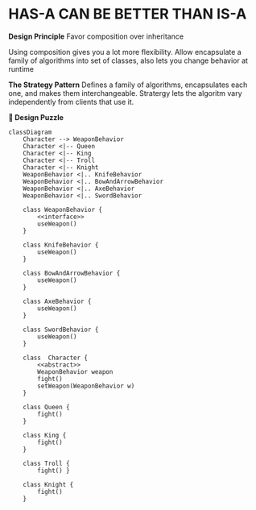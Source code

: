 HAS-A CAN BE BETTER THAN IS-A
=============================

**Design Principle**
Favor composition over inheritance

Using composition gives you a lot more flexibility. Allow encapsulate a family of algorithms into set of classes, also lets you change behavior at runtime

**The Strategy Pattern**
Defines a family of algorithms, encapsulates each one, and makes them interchangeable.
Stratergy lets the algoritm vary independently from clients that use it.

**🧩 Design Puzzle**
```mermaid
classDiagram
    Character --> WeaponBehavior
    Character <|-- Queen
    Character <|-- King
    Character <|-- Troll
    Character <|-- Knight
    WeaponBehavior <|.. KnifeBehavior
    WeaponBehavior <|.. BowAndArrowBehavior
    WeaponBehavior <|.. AxeBehavior
    WeaponBehavior <|.. SwordBehavior

    class WeaponBehavior {
        <<interface>>
        useWeapon()
    }

    class KnifeBehavior {
        useWeapon()
    }

    class BowAndArrowBehavior {
        useWeapon()
    }
    
    class AxeBehavior {
        useWeapon()
    }
    
    class SwordBehavior {
        useWeapon()
    }

    class  Character {
        <<abstract>>
        WeaponBehavior weapon
        fight()
        setWeapon(WeaponBehavior w)
    }

    class Queen {
        fight()
    }

    class King {
        fight()
    }

    class Troll {
        fight() }

    class Knight {
        fight()
    }
      
```